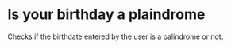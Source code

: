 # Is your birthday a plaindrome
 Checks if the birthdate entered by the user is a palindrome or not.
